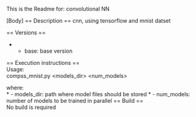 This is the Readme for:
convolutional NN

[Name]: nn
[Contact Person]: support-compss@bsc.es
[Access Level]: private
[License Agreement]: Apache2
[Platform]: COMPSs

[Body]
== Description ==
cnn, using tensorflow and mnist datset

== Versions ==
* - base: base version

== Execution instructions ==                                                                                        
Usage:                                                                                                                             
compss_mnist.py <models_dir> <num_models>                                                      
                                                                                                                    
where:                                                                                                              
                 * - models_dir: path where model files should be stored
                 * - num_models: number of models to be trained in parallel 
== Build ==                                                                                                         
No build is required
